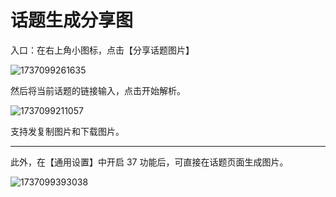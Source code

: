 # 话题生成分享图

入口：在右上角小图标，点击【分享话题图片】

![1737099261635](https://imgurl.zishu.me/2025/01/1737099261635.webp)

然后将当前话题的链接输入，点击开始解析。

![1737099211057](https://imgurl.zishu.me/2025/01/1737099211057.webp)

支持发复制图片和下载图片。

---

此外，在【通用设置】中开启 37 功能后，可直接在话题页面生成图片。

![1737099393038](https://imgurl.zishu.me/2025/01/1737099393038.webp)

